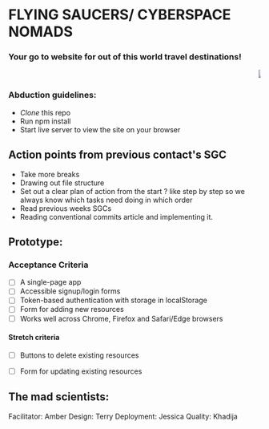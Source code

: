 # FLYING SAUCERS/ CYBERSPACE NOMADS
### Your go to website for out of this world travel destinations!
<MARQUEE>![Outer space-pana (1)](https://user-images.githubusercontent.com/59174800/92815374-15997080-f3bc-11ea-9092-22fe714d3890.png)
</MARQUEE>


### Abduction guidelines:
- *Clone* this repo
- Run npm install
- Start live server to view the site on your browser

## Action points from previous contact's SGC
- Take more breaks 
- Drawing out file structure
- Set out a clear plan of action from the start ? like step by step so we always know which tasks need doing in which order
- Read previous weeks SGCs
- Reading conventional commits article and implementing it.

## Prototype:




### Acceptance Criteria

- [ ] A single-page app
- [ ] Accessible signup/login forms
- [ ] Token-based authentication with storage in localStorage
- [ ] Form for adding new resources
- [ ] Works well across Chrome, Firefox and Safari/Edge browsers

#### Stretch criteria

- [ ] Buttons to delete existing resources
- [ ] Form for updating existing resources 


## The mad scientists: 

Facilitator: Amber 
Design: Terry 
Deployment: Jessica
Quality: Khadija




